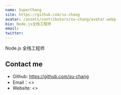 ```yaml
---
name: SuperChang
site: https://github.com/su-chang
avatar: /assets/contributors/su-chang/avatar.webp
bio: Node.js全栈工程师
email:
twitter:
---
```


Node.js 全栈工程师

## Contact me

- Github: <https://github.com/su-chang>
- Email：<>
- Website: <>
